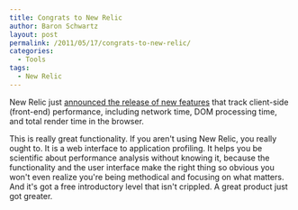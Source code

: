 ```yaml
---
title: Congrats to New Relic
author: Baron Schwartz
layout: post
permalink: /2011/05/17/congrats-to-new-relic/
categories:
  - Tools
tags:
  - New Relic
---
```

New Relic just [announced the release of new features][1] that track client-side (front-end) performance, including network time, DOM processing time, and total render time in the browser.

This is really great functionality. If you aren't using New Relic, you really ought to. It is a web interface to application profiling. It helps you be scientific about performance analysis without knowing it, because the functionality and the user interface make the right thing so obvious you won't even realize you're being methodical and focusing on what matters. And it's got a free introductory level that isn't crippled. A great product just got greater.

 [1]: http://blog.newrelic.com/2011/05/17/real-user-monitoring-has-arrived/
